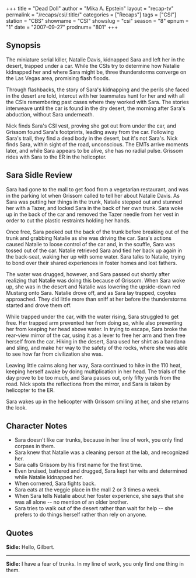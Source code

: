 +++
title = "Dead Doll"
author = "Mika A. Epstein"
layout = "recap-tv"
permalink = "/recaps/csi/:title/"
categories = ["Recaps"]
tags = ["CSI"]
station = "CBS"
showname = "CSI"
showslug = "csi"
season = "8"
epnum = "1"
date = "2007-09-27"
prodnum= "801"
+++

## Synopsis

The miniature serial killer, Natalie Davis, kidnapped Sara  and left her in the desert, trapped under a car. While the CSIs try to determine how Natalie kidnapped her and where Sara might be, three thunderstorms converge on the Las Vegas area, promising flash floods.

Through flashbacks, the story of Sara's kidnapping and the perils she faced in the desert are told, intercut with her teammates hunt for her and with all the CSIs remembering past cases where they worked with Sara. The stories interweave until the car is found in the dry desert, the morning after Sara's abduction, without Sara underneath.

Nick finds Sara's CSI vest, proving she got out from under the car, and Grissom found Sara's footprints, leading away from the car. Following Sara's trail, they find a dead body in the desert, but it's not Sara's. Nick finds Sara, within sight of the road, unconscious. The EMTs arrive moments later, and while Sara appears to be alive, she has no radial pulse. Grissom rides with Sara to the ER in the helicopter.

## Sara Sidle Review

Sara had gone to the mall to get food from a vegetarian restaurant, and was in the parking lot when Grissom called to tell her about Natalie Davis. As Sara was putting her things in the trunk, Natalie stepped out and stunned her with a Tazer, and locked Sara in the back of her own trunk. Sara woke up in the back of the car and removed the Tazer needle from her vest in order to cut the plastic restraints holding her hands.

Once free, Sara peeked out the back of the trunk before breaking out of the trunk and grabbing Natalie as she was driving the car. Sara's actions caused Natalie to loose control of the car and, in the scuffle, Sara was tossed out of the car. Natalie retrieved Sara and tied her back up again in the back-seat, waking her up with some water. Sara talks to Natalie, trying to bond over their shared experiences in foster homes and lost fathers.

The water was drugged, however, and Sara passed out shortly after realizing that Natalie was doing this because of Grissom. When Sara woke up, she was in the desert and Natalie was lowering the upside-down red Mustang onto Sara. Natalie drove off, and as Sara lay trapped, coyotes approached. They did little more than sniff at her before the thunderstorms started and drove them off.

While trapped under the car, with the water rising, Sara struggled to get free. Her trapped arm prevented her from doing so, while also preventing her from keeping her head above water. In trying to escape, Sara broke the rear-view mirror of the car, using it as a lever to free her arm and then free herself from the car. Hiking in the desert, Sara used her shirt as a bandana and sling, and make her way to the safety of the rocks, where she was able to see how far from civilization she was.

Leaving little cairns along her way, Sara continued to hike in the 110 heat, keeping herself awake by doing multiplication in her head. The trials of the day prove to be too much, and Sara passes out, only fifty yards from the road. Nick spots the reflections from the mirror, and Sara is taken by helicopter to the ER.

Sara wakes up in the helicopter with Grissom smiling at her, and she returns the look.

## Character Notes

* Sara doesn't like car trunks, because in her line of work, you only find corpses in them.  
* Sara knew that Natalie was a cleaning person at the lab, and recognized her.  
* Sara calls Grissom by his first name for the first time.  
* Even bruised, battered and drugged, Sara kept her wits and determined while Natalie kidnapped her.  
* When cornered, Sara fights back.  
* Sara eats at the veggie place in the mall 2 or 3 times a week.  
* When Sara tells Natalie about her foster experience, she says that she was all alone -- no mention of an older brother.  
* Sara tries to walk out of the desert rather than wait for help -- she prefers to do things herself rather than rely on anyone.

## Quotes

**Sidle:** Hello, Gilbert.  

- - -

**Sidle:** I have a fear of trunks. In my line of work, you only find one thing in them.

